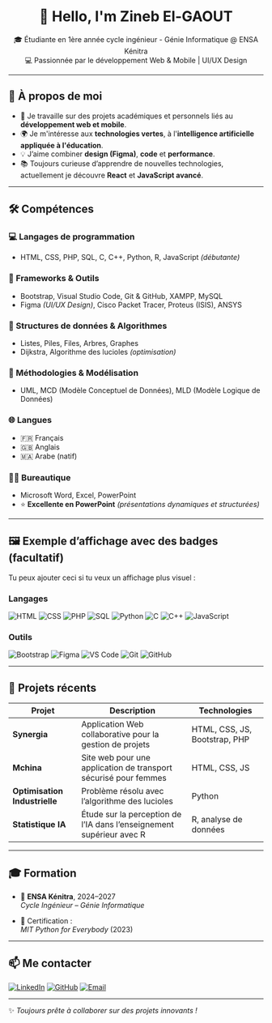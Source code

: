 <h1 align="center">👋 Hello, I'm Zineb El-GAOUT</h1>
<p align="center">
  🎓 Étudiante en 1ère année cycle ingénieur - Génie Informatique @ ENSA Kénitra<br>
  💻 Passionnée par le développement Web & Mobile | UI/UX Design <br>
</p>

---

## 💼 À propos de moi

- 🔭 Je travaille sur des projets académiques et personnels liés au **développement web et mobile**.
- 🌍 Je m'intéresse aux **technologies vertes**, à l'**intelligence artificielle appliquée à l'éducation**.
- 💡 J’aime combiner **design (Figma)**, **code** et **performance**.
- 📚 Toujours curieuse d’apprendre de nouvelles technologies, actuellement je découvre **React** et **JavaScript avancé**.

---

## 🛠️ Compétences

### 💻 Langages de programmation
- HTML, CSS, PHP, SQL, C, C++, Python, R, JavaScript *(débutante)*

### 🧰 Frameworks & Outils
- Bootstrap, Visual Studio Code, Git & GitHub, XAMPP, MySQL
- Figma *(UI/UX Design)*, Cisco Packet Tracer, Proteus (ISIS), ANSYS

### 🧠 Structures de données & Algorithmes
- Listes, Piles, Files, Arbres, Graphes
- Dijkstra, Algorithme des lucioles *(optimisation)*

### 🧩 Méthodologies & Modélisation
- UML, MCD (Modèle Conceptuel de Données), MLD (Modèle Logique de Données)

### 🌐 Langues
- 🇫🇷 Français 
- 🇬🇧 Anglais  
- 🇲🇦 Arabe (natif)

### 🧑‍💼 Bureautique
- Microsoft Word, Excel, PowerPoint  
- ⭐ **Excellente en PowerPoint** *(présentations dynamiques et structurées)*

---

## 🖼️ Exemple d’affichage avec des badges (facultatif)

Tu peux ajouter ceci si tu veux un affichage plus visuel :

### Langages

![HTML](https://img.shields.io/badge/HTML-E34F26?style=flat&logo=html5&logoColor=white)
![CSS](https://img.shields.io/badge/CSS-1572B6?style=flat&logo=css3&logoColor=white)
![PHP](https://img.shields.io/badge/PHP-777BB4?style=flat&logo=php&logoColor=white)
![SQL](https://img.shields.io/badge/SQL-4479A1?style=flat&logo=mysql&logoColor=white)
![Python](https://img.shields.io/badge/Python-3776AB?style=flat&logo=python&logoColor=white)
![C](https://img.shields.io/badge/C-00599C?style=flat&logo=c&logoColor=white)
![C++](https://img.shields.io/badge/C++-00599C?style=flat&logo=c%2B%2B&logoColor=white)
![JavaScript](https://img.shields.io/badge/JavaScript-F7DF1E?style=flat&logo=javascript&logoColor=black)

### Outils

![Bootstrap](https://img.shields.io/badge/Bootstrap-7952B3?style=flat&logo=bootstrap&logoColor=white)
![Figma](https://img.shields.io/badge/Figma-F24E1E?style=flat&logo=figma&logoColor=white)
![VS Code](https://img.shields.io/badge/VS%20Code-007ACC?style=flat&logo=visual-studio-code&logoColor=white)
![Git](https://img.shields.io/badge/Git-F05032?style=flat&logo=git&logoColor=white)
![GitHub](https://img.shields.io/badge/GitHub-181717?style=flat&logo=github&logoColor=white)


---

## 🚀 Projets récents

| Projet | Description | Technologies |
|--------|-------------|--------------|
| **Synergia** | Application Web collaborative pour la gestion de projets | HTML, CSS, JS, Bootstrap, PHP |
| **Mchina** | Site web pour une application de transport sécurisé pour femmes | HTML, CSS, JS |
| **Optimisation Industrielle** | Problème résolu avec l’algorithme des lucioles | Python |
| **Statistique IA** | Étude sur la perception de l’IA dans l’enseignement supérieur avec R | R, analyse de données |

---

## 🎓 Formation

- 🏫 **ENSA Kénitra**, 2024–2027  
  *Cycle Ingénieur – Génie Informatique*

- 📜 Certification :  
  *MIT Python for Everybody* (2023)

---

## 📫 Me contacter

[![LinkedIn](https://img.shields.io/badge/-LinkedIn-0077B5?style=flat&logo=linkedin&logoColor=white)](https://www.linkedin.com/in/ton-profil)
[![GitHub](https://img.shields.io/badge/-GitHub-181717?style=flat&logo=github&logoColor=white)](https://github.com/ton-github)
[![Email](https://img.shields.io/badge/-Email-D14836?style=flat&logo=gmail&logoColor=white)](mailto:ton@email.com)

---

✨ *Toujours prête à collaborer sur des projets innovants !*
